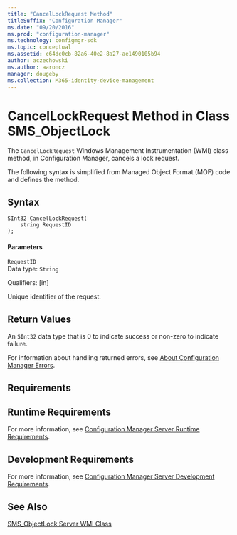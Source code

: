 ```yaml
---
title: "CancelLockRequest Method"
titleSuffix: "Configuration Manager"
ms.date: "09/20/2016"
ms.prod: "configuration-manager"
ms.technology: configmgr-sdk
ms.topic: conceptual
ms.assetid: c64dc0cb-82a6-40e2-8a27-ae1490105b94
author: aczechowski
ms.author: aaroncz
manager: dougeby
ms.collection: M365-identity-device-management
---
```

# CancelLockRequest Method in Class SMS_ObjectLock
The `CancelLockRequest` Windows Management Instrumentation (WMI) class method, in Configuration Manager, cancels a lock request.  

 The following syntax is simplified from Managed Object Format (MOF) code and defines the method.  

## Syntax  

```  
SInt32 CancelLockRequest(  
    string RequestID   
);  
```  

#### Parameters  
 `RequestID`  
 Data type: `String`  

 Qualifiers: [in]  

 Unique identifier of the request.  

## Return Values  
 An `SInt32` data type that is 0 to indicate success or non-zero to indicate failure.  

 For information about handling returned errors, see [About Configuration Manager Errors](../../../develop/core/understand/about-configuration-manager-errors.md).  

## Requirements  

## Runtime Requirements  
 For more information, see [Configuration Manager Server Runtime Requirements](../../../develop/core/reqs/server-runtime-requirements.md).  

## Development Requirements  
 For more information, see [Configuration Manager Server Development Requirements](../../../develop/core/reqs/server-development-requirements.md).  

## See Also  
 [SMS_ObjectLock Server WMI Class](../../../develop/reference/misc/sms_objectlock-server-wmi-class.md)
